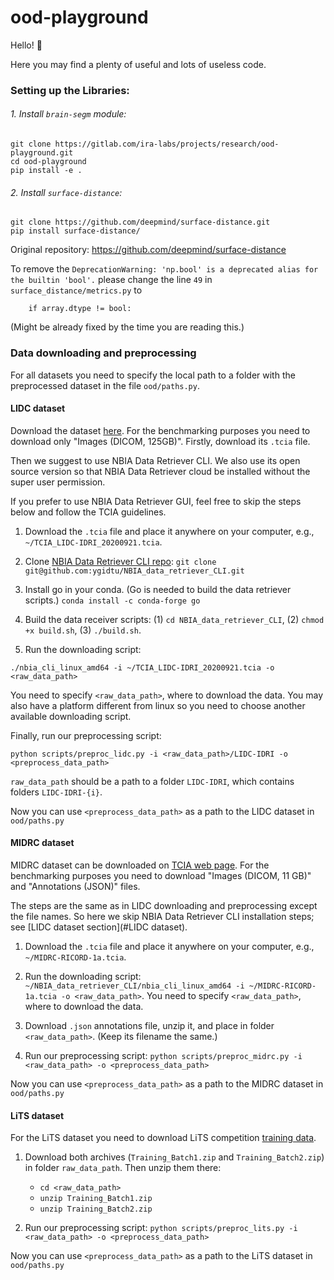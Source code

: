 # ood-playground

Hello! :vulcan_salute:

Here you may find a plenty of useful and lots of useless code.

### Setting up the Libraries:

###### 1. Install `brain-segm` module:

```
git clone https://gitlab.com/ira-labs/projects/research/ood-playground.git
cd ood-playground
pip install -e .
```

###### 2. Install `surface-distance`:
```
git clone https://github.com/deepmind/surface-distance.git
pip install surface-distance/
```

Original repository: https://github.com/deepmind/surface-distance

To remove the `DeprecationWarning: 'np.bool' is a deprecated alias
for the builtin 'bool'.` please change the line `49`
in `surface_distance/metrics.py` to

```
    if array.dtype != bool:
```

(Might be already fixed by the time you are reading this.)

### Data downloading and preprocessing

For all datasets you need to specify the local path 
to a folder with the preprocessed dataset in the file `ood/paths.py`.

#### LIDC dataset
Download the dataset
[here](https://wiki.cancerimagingarchive.net/display/Public/LIDC-IDRI).
For the benchmarking purposes you need to download only "Images (DICOM, 125GB)".
Firstly, download its `.tcia` file.

Then we suggest to use NBIA Data Retriever CLI.
We also use its open source version so that NBIA Data Retriever
cloud be installed without the super user permission.

If you prefer to use NBIA Data Retriever GUI,
feel free to skip the steps below and follow the TCIA guidelines.

1. Download the `.tcia` file and place it anywhere on your computer,
e.g., `~/TCIA_LIDC-IDRI_20200921.tcia`.

2. Clone
[NBIA Data Retriever CLI repo](https://github.com/ygidtu/NBIA_data_retriever_CLI):
`git clone git@github.com:ygidtu/NBIA_data_retriever_CLI.git`

3. Install go in your conda.
(Go is needed to build the data retriever scripts.)
`conda install -c conda-forge go`

4. Build the data receiver scripts:
(1) `cd NBIA_data_retriever_CLI`, (2) `chmod +x build.sh`, (3) `./build.sh`.
    
5. Run the downloading script:

```
./nbia_cli_linux_amd64 -i ~/TCIA_LIDC-IDRI_20200921.tcia -o <raw_data_path>
``` 


You need to specify `<raw_data_path>`, where to download the data.
You may also have a platform different from linux
so you need to choose another available downloading script.   

Finally, run our preprocessing script:

```
python scripts/preproc_lidc.py -i <raw_data_path>/LIDC-IDRI -o <preprocess_data_path>
```

`raw_data_path` should be a path to a folder `LIDC-IDRI`,
which contains folders `LIDC-IDRI-{i}`.

Now you can use `<preprocess_data_path>`
as a path to the LIDC dataset in `ood/paths.py`


#### MIDRC dataset

MIDRC dataset can be downloaded on
[TCIA web page](https://wiki.cancerimagingarchive.net/pages/viewpage.action?pageId=80969742).
For the benchmarking purposes you need to download "Images (DICOM, 11 GB)"
and "Annotations (JSON)" files.

The steps are the same as in LIDC downloading and preprocessing
except the file names.
So here we skip NBIA Data Retriever CLI installation steps;
see [LIDC dataset section](#LIDC dataset).

1. Download the `.tcia` file and place it anywhere on your computer,
e.g., `~/MIDRC-RICORD-1a.tcia`.

2. Run the downloading script:
`~/NBIA_data_retriever_CLI/nbia_cli_linux_amd64 -i ~/MIDRC-RICORD-1a.tcia -o <raw_data_path>`. 
You need to specify `<raw_data_path>`, where to download the data.

3. Download `.json` annotations file, unzip it, and place in folder `<raw_data_path>`.
(Keep its filename the same.)

4. Run our preprocessing script:
`python scripts/preproc_midrc.py -i <raw_data_path> -o <preprocess_data_path>`

Now you can use `<preprocess_data_path>`
as a path to the MIDRC dataset in `ood/paths.py`


#### LiTS dataset

For the LiTS dataset you need to download LiTS competition
[training data](https://competitions.codalab.org/competitions/17094).

1. Download both archives (`Training_Batch1.zip` and `Training_Batch2.zip`) in folder
`raw_data_path`. Then unzip them there: 
    - `cd <raw_data_path>`
    - `unzip Training_Batch1.zip`
    - `unzip Training_Batch2.zip`
    
2. Run our preprocessing script:
`python scripts/preproc_lits.py -i <raw_data_path> -o <preprocess_data_path>`

Now you can use `<preprocess_data_path>`
as a path to the LiTS dataset in `ood/paths.py`
